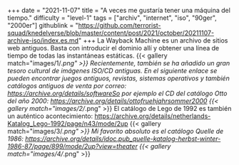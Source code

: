 +++
date = "2021-11-07"
title = "A veces me gustaría tener una máquina del tiempo."
difficulty = "level-1"
tags = ["archiv", "internet", "iso", "90ger", "2000er"]
githublink = "https://github.com/terrorist-squad/knedelverse/blob/master/content/post/2021/october/20211107-archive-iso/index.es.md"
+++
La Wayback Machine es un archivo de sitios web antiguos. Basta con introducir el dominio allí y obtener una línea de tiempo de todas las instantáneas estáticas.
{{< gallery match="images/1/*.png" >}}
Recientemente, también se ha añadido un gran tesoro cultural de imágenes ISO/CD antiguas. En el siguiente enlace se pueden encontrar juegos antiguos, revistas, sistemas operativos y también catálogos antiguos de venta por correo: https://archive.org/details/softwareSo por ejemplo el CD del catálogo Otto del año 2000: https://archive.org/details/ottofruehjahrsommer2000
{{< gallery match="images/2/*.png" >}}
El catálogo de Lego de 1992 es también un auténtico acontecimiento: https://archive.org/details/netherlands-Katalog_Lego-1992/page/n43/mode/2up
{{< gallery match="images/3/*.png" >}}
Mi favorito absoluto es el catálogo Quelle de 1986: https://archive.org/details/idoc.pub_quelle-katalog-herbst-winter-1986-87/page/899/mode/2up?view=theater
{{< gallery match="images/4/*.png" >}}
